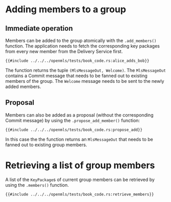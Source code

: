 # Adding members to a group

## Immediate operation

Members can be added to the group atomically with the `.add_members()` function. The application needs to fetch the corresponding key packages from every new member from the Delivery Service first.

```rust,no_run,noplayground
{{#include ../../../openmls/tests/book_code.rs:alice_adds_bob}}
```

The function returns the tuple `(MlsMessageOut, Welcome)`. The `MlsMessageOut` contains a Commit message that needs to be fanned out to existing members of the group. The `Welcome` message needs to be sent to the newly added members.

## Proposal

Members can also be added as a proposal (without the corresponding Commit message) by using the `.propose_add_member()` function:

```rust,no_run,noplayground
{{#include ../../../openmls/tests/book_code.rs:propose_add}}
```

In this case the the function returns an `MlsMessageOut` that needs to be fanned out to existing group members.

# Retrieving a list of group members

A list of the `KeyPackage`s of current group members can be retrieved by using the `.members()` function.

```rust,no_run,noplayground
{{#include ../../../openmls/tests/book_code.rs:retrieve_members}}
```